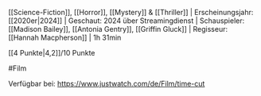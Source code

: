 
[[Science-Fiction]], [[Horror]], [[Mystery]] & [[Thriller]] | Erscheinungsjahr: [[2020er|2024]] | Geschaut: 2024 über Streamingdienst | Schauspieler: [[Madison Bailey]], [[Antonia Gentry]], [[Griffin Gluck]] | Regisseur: [[Hannah Macpherson]] | 1h 31min

[[4 Punkte|4,2]]/10 Punkte


#Film

Verfügbar bei: https://www.justwatch.com/de/Film/time-cut